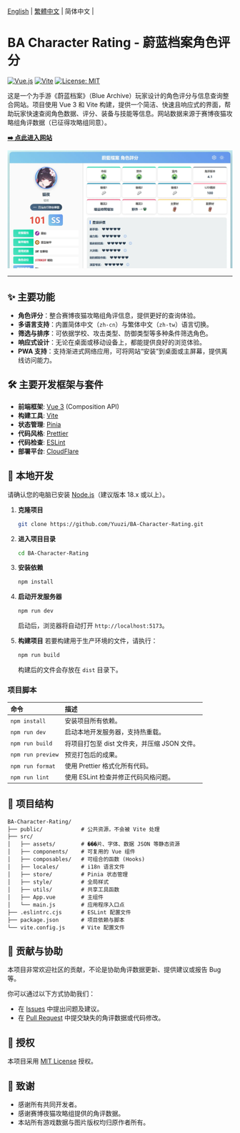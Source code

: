 <p>
  <a href="./README.en.md">English</a> | 
  <a href="../README.md">繁體中文</a> | 
  简体中文 | 
</p>

# BA Character Rating - 蔚蓝档案角色评分

<p align="left">
  <a href="https://vuejs.org/"><img alt="Vue.js" src="https://img.shields.io/badge/Vue.js-3-4FC08D?style=flat-square"></a>
  <a href="https://vitejs.dev/"><img alt="Vite" src="https://img.shields.io/badge/Vite-5-646CFF?style=flat-square"></a>
  <a href="https://opensource.org/licenses/MIT"><img alt="License: MIT" src="https://img.shields.io/badge/License-MIT-yellow.svg?style=flat-square"></a>
</p>

这是一个为手游《蔚蓝档案》（Blue Archive）玩家设计的角色评分与信息查询整合网站。项目使用 Vue 3 和 Vite 构建，提供一个简洁、快速且响应式的界面，帮助玩家快速查阅角色数据、评分、装备与技能等信息。网站数据来源于赛博夜猫攻略组角评数据（已征得攻略组同意）。

**[➡️ 点此进入网站](https://ba-character-rating.pages.dev/)**

![项目预览图](https://raw.githubusercontent.com/Yuuzi261/BA-Character-Rating/refs/heads/main/public/og_image.webp)

---

## ✨ 主要功能

*   **角色评分**：整合赛博夜猫攻略组角评信息，提供更好的查询体验。
*   **多语言支持**：内置简体中文（`zh-cn`）与繁体中文（`zh-tw`）语言切换。
*   **筛选与排序**：可依据学校、攻击类型、防御类型等多种条件筛选角色。
*   **响应式设计**：无论在桌面或移动设备上，都能提供良好的浏览体验。
*   **PWA 支持**：支持渐进式网络应用，可将网站“安装”到桌面或主屏幕，提供离线访问能力。

## 🛠️ 主要开发框架与套件

*   **前端框架**: [Vue 3](https://vuejs.org/) (Composition API)
*   **构建工具**: [Vite](https://vitejs.dev/)
*   **状态管理**: [Pinia](https://pinia.vuejs.org/)
*   **代码风格**: [Prettier](https://prettier.io/)
*   **代码检查**: [ESLint](https://eslint.org/)
*   **部署平台**: [CloudFlare](https://www.cloudflare.com/)

## 🚀 本地开发

请确认您的电脑已安装 [Node.js](https://nodejs.org/)（建议版本 18.x 或以上）。

1.  **克隆项目**
    ```bash
    git clone https://github.com/Yuuzi/BA-Character-Rating.git
    ```

2.  **进入项目目录**
    ```bash
    cd BA-Character-Rating
    ```

3.  **安装依赖**
    ```bash
    npm install
    ```

4.  **启动开发服务器**
    ```bash
    npm run dev
    ```
    启动后，浏览器将自动打开 `http://localhost:5173`。

5.  **构建项目**
    若要构建用于生产环境的文件，请执行：
    ```bash
    npm run build
    ```
    构建后的文件会存放在 `dist` 目录下。

### 项目脚本
 
| 命令 | 描述 |
| :--- | :--- |
| `npm install` | 安装项目所有依赖。 |
| `npm run dev` | 启动本地开发服务器，支持热重载。 |
| `npm run build` | 将项目打包至 dist 文件夹，并压缩 JSON 文件。 |
| `npm run preview` | 预览打包后的成果。 |
| `npm run format` | 使用 Prettier 格式化所有代码。 |
| `npm run lint` | 使用 ESLint 检查并修正代码风格问题。 |

## 📁 项目结构

```
BA-Character-Rating/
├── public/            # 公共资源，不会被 Vite 处理
├── src/
│   ├── assets/        # ���片、字体、数据 JSON 等静态资源
│   ├── components/    # 可复用的 Vue 组件
│   ├── composables/   # 可组合的函数 (Hooks)
│   ├── locales/       # i18n 语言文件
│   ├── store/         # Pinia 状态管理
│   ├── style/         # 全局样式
│   ├── utils/         # 共享工具函数
│   ├── App.vue        # 主组件
│   └── main.js        # 应用程序入口点
├── .eslintrc.cjs      # ESLint 配置文件
├── package.json       # 项目依赖与脚本
└── vite.config.js     # Vite 配置文件
```

## 🤝 贡献与协助

本项目非常欢迎社区的贡献，不论是协助角评数据更新、提供建议或报告 Bug 等。

你可以通过以下方式协助我们：

*   在 [Issues](https://github.com/Yuuzi261/BA-Character-Rating/issues) 中提出问题及建议。
*   在 [Pull Request](https://github.com/Yuuzi261/BA-Character-Rating/pulls) 中提交缺失的角评数据或代码修改。

## 📄 授权

本项目采用 [MIT License](https://opensource.org/licenses/MIT) 授权。

## 🙏 致谢

*   感谢所有共同开发者。
*   感谢赛博夜猫攻略组提供的角评数据。
*   本站所有游戏数据与图片版权均归原作者所有。
